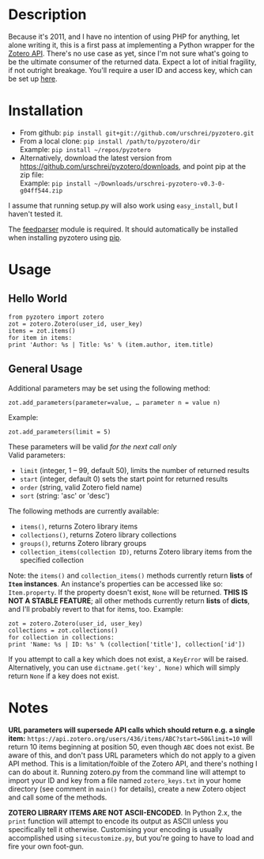 # Description #

Because it's 2011, and I have no intention of using PHP for anything, let alone writing it, this is a first pass at implementing a Python wrapper for the [Zotero API][1]. There's no use case as yet, since I'm not sure what's going to be the ultimate consumer of the returned data. Expect a lot of initial fragility, if not outright breakage. You'll require a user ID and access key, which can be set up [here][2].

# Installation #

* From github: `pip install git+git://github.com/urschrei/pyzotero.git`  
* From a local clone: `pip install /path/to/pyzotero/dir`  
Example: `pip install ~/repos/pyzotero`  
* Alternatively, download the latest version from <https://github.com/urschrei/pyzotero/downloads>, and point pip at the zip file:  
Example: `pip install ~/Downloads/urschrei-pyzotero-v0.3-0-g04ff544.zip`

I assume that running setup.py will also work using `easy_install`, but I haven't tested it.

The [feedparser][3] module is required. It should automatically be installed when installing pyzotero using [pip][4].

# Usage #
## Hello World ##

    from pyzotero import zotero
    zot = zotero.Zotero(user_id, user_key)
    items = zot.items()
    for item in items:
    print 'Author: %s | Title: %s' % (item.author, item.title)
    
## General Usage ##

Additional parameters may be set using the following method:  
    
    zot.add_parameters(parameter=value, … parameter n = value n)
Example:  

    zot.add_parameters(limit = 5)
    
These parameters will be valid *for the next call only*  
Valid parameters:  

* `limit` (integer, 1 – 99, default 50), limits the number of returned results
* `start` (integer, default 0) sets the start point for returned results
* `order` (string, valid Zotero field name)
* `sort` (string: 'asc' or 'desc')

The following methods are currently available:

 * `items()`, returns Zotero library items
 * `collections()`, returns Zotero library collections
 * `groups()`, returns Zotero library groups
 * `collection_items(collection ID)`, returns Zotero library items from the specified collection

Note: the `items()` and `collection_items()` methods currently return **lists** of **`Item` instances**. An instance's properties can be accessed like so: `Item.property`. If the property doesn't exist, `None` will be returned. **THIS IS NOT A STABLE FEATURE**; all other methods currently return **lists** of **dicts**, and I'll probably revert to that for items, too. Example:

    zot = zotero.Zotero(user_id, user_key)
    collections = zot.collections()
    for collection in collections:
    print 'Name: %s | ID: %s' % (collection['title'], collection['id'])

If you attempt to call a key which does not exist, a `KeyError` will be raised. Alternatively, you can use `dictname.get('key', None)` which will simply return `None` if a key does not exist.


# Notes #

**URL parameters will supersede API calls which should return e.g. a single item:** `https://api.zotero.org/users/436/items/ABC?start=50&limit=10` will return 10 items beginning at position 50, even though `ABC` does not exist. Be aware of this, and don't pass URL parameters which do not apply to a given API method. This is a limitation/foible of the Zotero API, and there's nothing I can do about it.
Running zotero.py from the command line will attempt to import your ID and key from a file named `zotero_keys.txt` in your home directory (see comment in `main()` for details), create a new Zotero object and call some of the methods.

**ZOTERO LIBRARY ITEMS ARE NOT ASCII-ENCODED**. In Python 2.x, the `print` function will attempt to encode its output as ASCII unless you specifically tell it otherwise. Customising your encoding is usually accomplished using `sitecustomize.py`, but you're going to have to load and fire your own foot-gun.

[1]: http://www.zotero.org/support/dev/server_api "Zotero Server API"
[2]: http://www.zotero.org/settings/keys/new "New Zotero Access Credentials"
[3]: http://feedparser.org/ "Mark Pilgrim's Universal Feed Parser"
[4]: http://pypi.python.org/pypi/pip "Pip Installs Packages"
